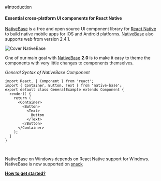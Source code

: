 #Introduction

#### Essential cross-platform UI components for React Native
[NativeBase](https://nativebase.io/) is a free and open source UI component library for [React Native](https://facebook.github.io/react-native/) to build native mobile apps for iOS and Android platforms. [NativeBase](https://nativebase.io/) also supports web from version 2.4.1.

![Cover NativeBase](https://docs.nativebase.io/docs/assets/web-cover1.jpg)


One of our main goal with [NativeBase](https://nativebase.io/) **2.0** is to make it easy to theme the components with very little changes to components themselves.

*General Syntax of NativeBase Component*

<pre class="line-numbers"><code class="language-jsx">import React, { Component } from 'react';
import { Container, Button, Text } from 'native-base';
export default class GeneralExample extends Component {
  render() {
    return (
      &lt;Container>
        &lt;Button>
          &lt;Text>
            Button
          &lt;/Text>
        &lt;/Button>
      &lt;/Container>
    );
  }
}</code></pre>
<br />

NativeBase on Windows depends on React Native support for Windows.<br/>
NativeBase is now supported on [snack](https://snack.expo.io/)

**[How to get started?](/docs/GetStarted.md)**

<!-- **[How to migrate from v0.x to v2.x?](/docs/Migration.md)** -->
